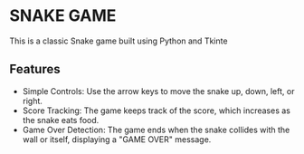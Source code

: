 
# SNAKE GAME

This is a classic Snake game built using Python and Tkinte

## Features

- Simple Controls: Use the arrow keys to move the snake up, down, left, or right.
- Score Tracking: The game keeps track of the score, which increases as the snake eats food.
- Game Over Detection: The game ends when the snake collides with the wall or itself, displaying a "GAME OVER" message.

